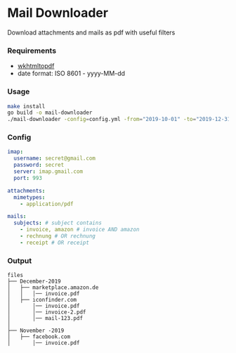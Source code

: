 # Mail Downloader

Download attachments and mails as pdf with useful filters

### Requirements

- [wkhtmltopdf](https://wkhtmltopdf.org/downloads.html)
- date format: ISO 8601 - yyyy-MM-dd

### Usage

```bash
make install
go build -o mail-downloader
./mail-downloader -config=config.yml -from="2019-10-01" -to="2019-12-31"
```

### Config

```yaml
imap:
  username: secret@gmail.com
  password: secret
  server: imap.gmail.com
  port: 993

attachments:
  mimetypes:
    - application/pdf

mails:
  subjects: # subject contains
    - invoice, amazon # invoice AND amazon
    - rechnung # OR rechnung
    - receipt # OR receipt
```

### Output

```text
files
├── December-2019
│   ├── marketplace.amazon.de
│   │   │── invoice.pdf
│   ├── iconfinder.com
│       │── invoice.pdf
│       │── invoice-2.pdf
│       │── mail-123.pdf
│
├── November -2019
│   ├── facebook.com
│       │── invoice.pdf
```